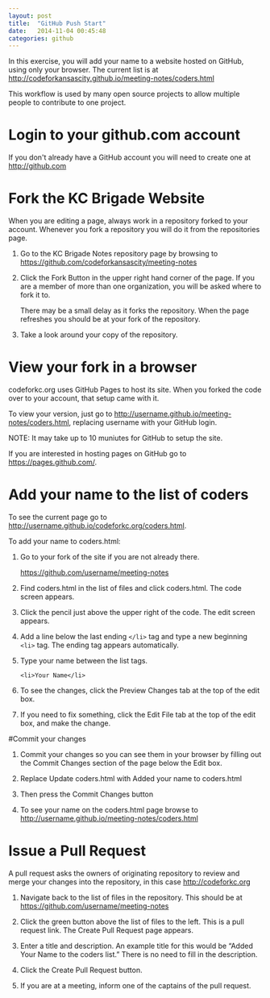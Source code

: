 ```yaml
---
layout: post
title:  "GitHub Push Start"
date:   2014-11-04 00:45:48
categories: github
---
```


In this exercise, you will add your name to a website hosted on GitHub, using only your browser.  The current list is at http://codeforkansascity.github.io/meeting-notes/coders.html

This workflow is used by many open source projects to allow multiple people to contribute to one project.



# Login to your github.com account
If you don't already have a GitHub account you will need to create one at http://github.com




# Fork the KC Brigade Website

When you are editing a page, always work in a repository forked to your account. Whenever you fork a repository you will do it from the repositories page.

1. Go to the KC Brigade Notes repository page by browsing to https://github.com/codeforkansascity/meeting-notes

2. Click the Fork Button in the upper right hand corner of the page.  If you are a member of more than one organization, you will be asked where to fork it to.  

   There may be a small delay as it forks the repository.
   When the page refreshes you should be at your fork of the repository.
   
3. Take a look around your copy of the repository.

# View your fork in a browser

codeforkc.org uses GitHub Pages to host its site.  When you forked the code over to your account, that setup came with it.  

To view your version, just go to http://username.github.io/meeting-notes/coders.html, replacing username with your GitHub login.

NOTE: It may take up to 10 muniutes for GitHub to setup the site.

If you are interested in hosting pages on GitHub go to https://pages.github.com/.

# Add your name to the list of coders

To see the current page go to http://username.github.io/codeforkc.org/coders.html.

To add your name to coders.html:  

1. Go to your fork of the site if you are not already there.

   https://github.com/username/meeting-notes

2. Find coders.html in the list of files and click coders.html. The code screen appears.

3. Click the pencil just above the upper right of the code. The edit screen appears.

4. Add a line below the last ending `</li>` tag and type a new beginning `<li>` tag. The ending tag appears automatically.

5. Type your name between the list tags.  

   ```<li>Your Name</li>```

6. To see the changes, click the Preview Changes tab at the top of the edit box.

7. If you need to fix something, click the Edit File tab at the top of the edit box, and make the change.

#Commit your changes
1. Commit your changes so you can see them in your browser by filling out the Commit Changes section of the page below the Edit box.

2. Replace Update coders.html with Added your name to coders.html

3. Then press the Commit Changes button

4. To see your name on the coders.html page browse to http://username.github.io/meeting-notes/coders.html

# Issue a Pull Request

A pull request asks the owners of originating repository to review and merge your changes into the repository, in this case http://codeforkc.org

1. Navigate back to the list of files in the repository. This should be at https://github.com/username/meeting-notes 

2. Click the green button above the list of files to the left.  This is a pull request link. The Create Pull Request page appears.

3. Enter a title and description.  An example title for this would be “Added Your Name to the coders list.” There is no need to fill in the description.

4.  Click the Create Pull Request button.

5.  If you are at a meeting, inform one of the captains of the pull request.


